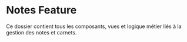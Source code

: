 # Notes Feature
Ce dossier contient tous les composants, vues et logique métier liés à la gestion des notes et carnets.
